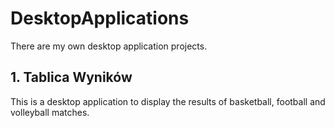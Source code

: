 # DesktopApplications
There are my own desktop application projects.

## 1. Tablica Wyników
This is a desktop application to display the results of basketball, football and volleyball matches.
